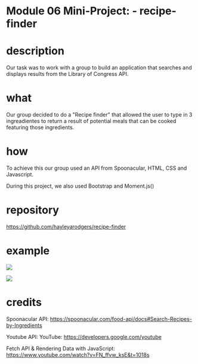 # Module 06 Mini-Project: - recipe-finder

# description

Our task was to work with a group to build an application that searches and displays results from the Library of Congress API.

# what

Our group decided to do a "Recipe finder" that allowed the user to type in 3 ingreadientes to return a result of potential meals that can be cooked featuring those ingredients.

# how

To achieve this our group used an API from Spoonacular, HTML, CSS and Javascript.

During this project, we also used Bootstrap and Moment.js()

# repository

https://github.com/hayleyarodgers/recipe-finder

# example

![](https://raw.githubusercontent.com/hayleyarodgers/recipe-finder/5d5ab0c00a1d6d25ec8ee78b95a490958e7246ef/assets/images/Recipe%20FindR%20results.png)

![](https://raw.githubusercontent.com/hayleyarodgers/recipe-finder/5d5ab0c00a1d6d25ec8ee78b95a490958e7246ef/assets/images/Recipe%20FindR%20video%20result.png)

# credits

Spoonacular API:
https://spoonacular.com/food-api/docs#Search-Recipes-by-Ingredients

Youtube API:
YouTube: https://developers.google.com/youtube

Fetch API & Rendering Data with JavaScript:
https://www.youtube.com/watch?v=FN_ffvw_ksE&t=1018s
